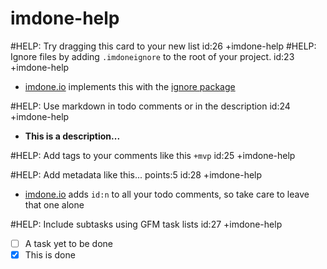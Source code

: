 imdone-help
====
#HELP: Try dragging this card to your new list id:26 +imdone-help
#HELP: Ignore files by adding `.imdoneignore` to the root of your project. id:23 +imdone-help
- [imdone.io](https://imdone.io) implements this with the [ignore package](https://www.npmjs.com/package/ignore)

#HELP: Use markdown in todo comments or in the description id:24 +imdone-help
- **This is a description...**

#HELP: Add tags to your comments like this `+mvp` id:25 +imdone-help

#HELP: Add metadata like this... points:5 id:28 +imdone-help
- [imdone.io](https://imdone.io) adds `id:n` to all your todo comments, so take care to leave that one alone

#HELP: Include subtasks using GFM task lists id:27 +imdone-help
- [ ] A task yet to be done
- [x] This is done

